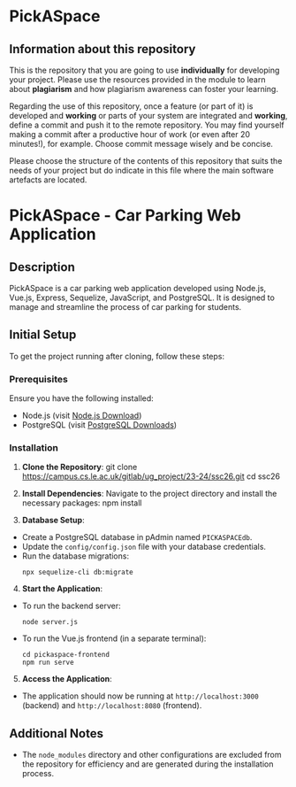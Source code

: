 # PickASpace 

## Information about this repository

This is the repository that you are going to use **individually** for developing your project. Please use the resources provided in the module to learn about **plagiarism** and how plagiarism awareness can foster your learning.

Regarding the use of this repository, once a feature (or part of it) is developed and **working** or parts of your system are integrated and **working**, define a commit and push it to the remote repository. You may find yourself making a commit after a productive hour of work (or even after 20 minutes!), for example. Choose commit message wisely and be concise.

Please choose the structure of the contents of this repository that suits the needs of your project but do indicate in this file where the main software artefacts are located.


# PickASpace - Car Parking Web Application

## Description

PickASpace is a car parking web application developed using Node.js, Vue.js, Express, Sequelize, JavaScript, and PostgreSQL. It is designed to manage and streamline the process of car parking for students.

## Initial Setup

To get the project running after cloning, follow these steps:

### Prerequisites

Ensure you have the following installed:

- Node.js (visit [Node.js Download](https://nodejs.org/en/download/))
- PostgreSQL (visit [PostgreSQL Downloads](https://www.postgresql.org/download/))

### Installation

1. **Clone the Repository**:
git clone https://campus.cs.le.ac.uk/gitlab/ug_project/23-24/ssc26.git
cd ssc26


2. **Install Dependencies**:
Navigate to the project directory and install the necessary packages:
npm install


3. **Database Setup**:
- Create a PostgreSQL database in pAdmin named `PICKASPACEdb`.
- Update the `config/config.json` file with your database credentials.
- Run the database migrations:
  ```
  npx sequelize-cli db:migrate
  ```

4. **Start the Application**:
- To run the backend server:
  ```
  node server.js
  ```
- To run the Vue.js frontend (in a separate terminal):
  ```
  cd pickaspace-frontend
  npm run serve
  ```

5. **Access the Application**:
- The application should now be running at `http://localhost:3000` (backend) and `http://localhost:8080` (frontend).

## Additional Notes

- The `node_modules` directory and other configurations are excluded from the repository for efficiency and are generated during the installation process.

